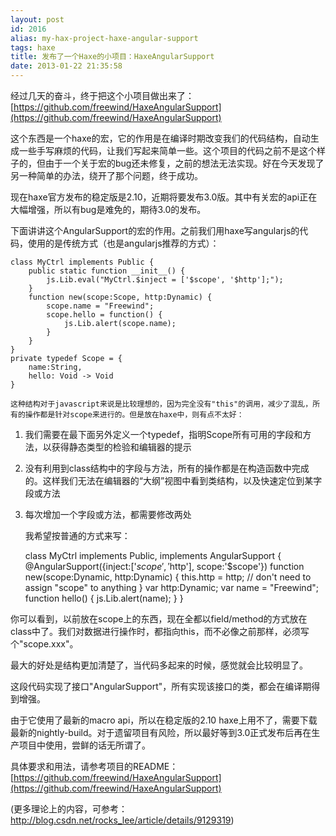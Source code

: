 ```yaml
---
layout: post
id: 2016
alias: my-hax-project-haxe-angular-support
tags: haxe
title: 发布了一个Haxe的小项目：HaxeAngularSupport
date: 2013-01-22 21:35:58
---
```


经过几天的奋斗，终于把这个小项目做出来了：[https://github.com/freewind/HaxeAngularSupport](https://github.com/freewind/HaxeAngularSupport)

这个东西是一个haxe的宏，它的作用是在编译时期改变我们的代码结构，自动生成一些手写麻烦的代码，让我们写起来简单一些。这个项目的代码之前不是这个样子的，但由于一个关于宏的bug还未修复，之前的想法无法实现。好在今天发现了另一种简单的办法，绕开了那个问题，终于成功。

现在haxe官方发布的稳定版是2.10，近期将要发布3.0版。其中有关宏的api正在大幅增强，所以有bug是难免的，期待3.0的发布。

下面讲讲这个AngularSupport的宏的作用。之前我们用haxe写angularjs的代码，使用的是传统方式（也是angularjs推荐的方式）：

    class MyCtrl implements Public {
        public static function __init__() {
            js.Lib.eval("MyCtrl.$inject = ['$scope', '$http'];");
        }
        function new(scope:Scope, http:Dynamic) {
            scope.name = "Freewind";
            scope.hello = function() {
                js.Lib.alert(scope.name);
            }
        }
    }
    private typedef Scope = {
        name:String,
        hello: Void -> Void
    }

    这种结构对于javascript来说是比较理想的，因为完全没有"this"的调用，减少了混乱，所有的操作都是针对scope来进行的。但是放在haxe中，则有点不太好：

1.  我们需要在最下面另外定义一个typedef，指明Scope所有可用的字段和方法，以获得静态类型的检验和编辑器的提示
2.  没有利用到class结构中的字段与方法，所有的操作都是在构造函数中完成的。这样我们无法在编辑器的“大纲”视图中看到类结构，以及快速定位到某字段或方法
3.  每次增加一个字段或方法，都需要修改两处

    我希望按普通的方式来写：

    class MyCtrl implements Public, implements AngularSupport {
        @AngularSupport({inject:['$scope', '$http'], scope:'$scope'})
        function new(scope:Dynamic, http:Dynamic) {
            this.http = http;
            // don't need to assign "scope" to anything
        }
        var http:Dynamic;
        var name = "Freewind";
        function hello() {
            js.Lib.alert(name);
        }
    }

你可以看到，以前放在scope上的东西，现在全都以field/method的方式放在class中了。我们对数据进行操作时，都指向this，而不必像之前那样，必须写个"scope.xxx"。

最大的好处是结构更加清楚了，当代码多起来的时候，感觉就会比较明显了。

这段代码实现了接口"AngularSupport"，所有实现该接口的类，都会在编译期得到增强。

由于它使用了最新的macro api，所以在稳定版的2.10 haxe上用不了，需要下载最新的nightly-build。对于遗留项目有风险，所以最好等到3.0正式发布后再在生产项目中使用，尝鲜的话无所谓了。

具体要求和用法，请参考项目的README：[https://github.com/freewind/HaxeAngularSupport](https://github.com/freewind/HaxeAngularSupport)

(更多理论上的内容，可参考：http://blog.csdn.net/rocks_lee/article/details/9129319)
